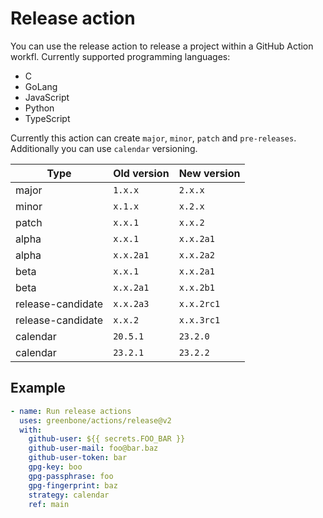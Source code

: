 # Release action

You can use the release action to release a project within a GitHub Action workfl.
Currently supported programming languages:
* C
* GoLang
* JavaScript
* Python
* TypeScript

Currently this action can create `major`, `minor`, `patch` and `pre-releases`. Additionally you can use `calendar` versioning.

| Type              | Old version  | New version  |
|-------------------|--------------|--------------|
| major             |      `1.x.x` |      `2.x.x` |
| minor             |      `x.1.x` |      `x.2.x` |
| patch             |      `x.x.1` |      `x.x.2` |
| alpha             |      `x.x.1` |    `x.x.2a1` |
| alpha             |    `x.x.2a1` |    `x.x.2a2` |
| beta              |      `x.x.1` |    `x.x.2a1` |
| beta              |    `x.x.2a1` |    `x.x.2b1` |
| release-candidate |    `x.x.2a3` |   `x.x.2rc1` |
| release-candidate |      `x.x.2` |   `x.x.3rc1` |
| calendar          |     `20.5.1` |     `23.2.0` |
| calendar          |     `23.2.1` |     `23.2.2` |

## Example

```yml
- name: Run release actions
  uses: greenbone/actions/release@v2
  with:
    github-user: ${{ secrets.FOO_BAR }}
    github-user-mail: foo@bar.baz
    github-user-token: bar
    gpg-key: boo
    gpg-passphrase: foo
    gpg-fingerprint: baz
    strategy: calendar
    ref: main
```